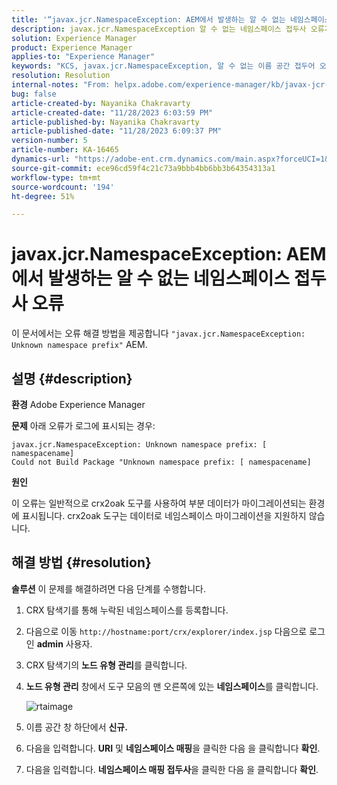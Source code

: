 ```yaml
---
title: '“javax.jcr.NamespaceException: AEM에서 발생하는 알 수 없는 네임스페이스 접두사 오류”'
description: javax.jcr.NamespaceException 알 수 없는 네임스페이스 접두사 오류가 발생하는 AEM 문제를 해결하는 방법에 대해 알아봅니다.
solution: Experience Manager
product: Experience Manager
applies-to: "Experience Manager"
keywords: "KCS, javax.jcr.NamespaceException, 알 수 없는 이름 공간 접두어 오류, AEM, Adobe Experience Manager, 문제 해결"
resolution: Resolution
internal-notes: "From: helpx.adobe.com/experience-manager/kb/javax-jcr-NamespaceException-Unknown-namespace-prefix-error-in-AEM.html"
bug: false
article-created-by: Nayanika Chakravarty
article-created-date: "11/28/2023 6:03:59 PM"
article-published-by: Nayanika Chakravarty
article-published-date: "11/28/2023 6:09:37 PM"
version-number: 5
article-number: KA-16465
dynamics-url: "https://adobe-ent.crm.dynamics.com/main.aspx?forceUCI=1&pagetype=entityrecord&etn=knowledgearticle&id=3a02fe7c-188e-ee11-8179-6045bd006b3d"
source-git-commit: ece96cd59f4c21c73a9bbb4bb6bb3b64354313a1
workflow-type: tm+mt
source-wordcount: '194'
ht-degree: 51%

---
```


# javax.jcr.NamespaceException: AEM에서 발생하는 알 수 없는 네임스페이스 접두사 오류


이 문서에서는 오류 해결 방법을 제공합니다 `"javax.jcr.NamespaceException: Unknown namespace prefix"` AEM.

## 설명 {#description}


<b>환경</b>
Adobe Experience Manager

<b>문제</b>
아래 오류가 로그에 표시되는 경우:


```
javax.jcr.NamespaceException: Unknown namespace prefix: [ namespacename] 
Could not Build Package "Unknown namespace prefix: [ namespacename]
```


<b>원인</b>

이 오류는 일반적으로 crx2oak 도구를 사용하여 부분 데이터가 마이그레이션되는 환경에 표시됩니다.
crx2oak 도구는 데이터로 네임스페이스 마이그레이션을 지원하지 않습니다.


## 해결 방법 {#resolution}


<b>솔루션</b>
이 문제를 해결하려면 다음 단계를 수행합니다.

1. CRX 탐색기를 통해 누락된 네임스페이스를 등록합니다.
2. 다음으로 이동 `http://hostname:port/crx/explorer/index.jsp` 다음으로 로그인 <b>admin</b> 사용자.
3. CRX 탐색기의 <b>노드 유형 관리</b>를 클릭합니다.
4. <b> 노드 유형 관리</b> 창에서 도구 모음의 맨 오른쪽에 있는 <b>네임스페이스</b>를 클릭합니다.

   ![rtaimage](https://helpx.adobe.com/content/dam/help/en/experience-manager/kb/javax-jcr-NamespaceException-Unknown-namespace-prefix-error-in-AEM/_jcr_content/main-pars/procedure/proc_par/step_2/step_par/image/rtaimage.png "rtaimage")


5. 이름 공간 창 하단에서 <b>신규.</b>
6. 다음을 입력합니다. <b>URI</b> 및 <b>네임스페이스 매핑</b>을 클릭한 다음 을 클릭합니다 <b>확인</b>.
7. 다음을 입력합니다. <b>네임스페이스 매핑 접두사</b>을 클릭한 다음 을 클릭합니다 <b>확인</b>.

